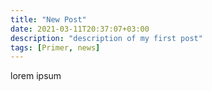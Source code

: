 ```yaml
---
title: "New Post"
date: 2021-03-11T20:37:07+03:00
description: "description of my first post"
tags: [Primer, news]
---
```


lorem ipsum